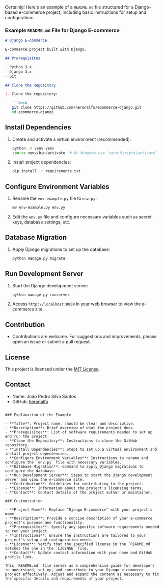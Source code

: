 Certainly! Here's an example of a `README.md` file structured for a Django-based e-commerce project, including basic instructions for setup and configuration:

### Example `README.md` File for Django E-commerce

```markdown
# Django E-commerce

E-commerce project built with Django.

## Prerequisites

- Python 3.x
- Django 3.x
- Git

## Clone the Repository

1. Clone the repository:

   ```bash
   git clone https://github.com/heronalfo/ecommerce-django.git
   cd ecommerce-django
   ```

## Install Dependencies

1. Create and activate a virtual environment (recommended):

   ```bash
   python -m venv venv
   source venv/bin/activate  # On Windows use `venv\Scripts\activate`
   ```

2. Install project dependencies:

   ```bash
   pip install -r requirements.txt
   ```

## Configure Environment Variables

1. Rename the `env-example.py` file to `env.py`:

   ```bash
   mv env-example.py env.py
   ```

2. Edit the `env.py` file and configure necessary variables such as secret keys, database settings, etc.

## Database Migration

1. Apply Django migrations to set up the database:

   ```bash
   python manage.py migrate
   ```

## Run Development Server

1. Start the Django development server:

   ```bash
   python manage.py runserver
   ```

2. Access `http://localhost:8000` in your web browser to view the e-commerce site.

## Contribution

- Contributions are welcome. For suggestions and improvements, please open an issue or submit a pull request.

## License

This project is licensed under the [MIT License](./LICENSE).

## Contact

- Name: João Pedro Silva Santos
- GitHub: [heronalfo](https://github.com/heronalfo)
```

### Explanation of the Example

- **Title**: Project name, should be clear and descriptive.
- **Description**: Brief overview of what the project does.
- **Prerequisites**: List of software requirements needed to set up and run the project.
- **Clone the Repository**: Instructions to clone the GitHub repository.
- **Install Dependencies**: Steps to set up a virtual environment and install project dependencies.
- **Configure Environment Variables**: Instructions to rename and configure the `env.py` file with necessary variables.
- **Database Migration**: Command to apply Django migrations to configure the database.
- **Run Development Server**: Steps to start the Django development server and view the e-commerce site.
- **Contribution**: Guidelines for contributing to the project.
- **License**: Information about the project's licensing terms.
- **Contact**: Contact details of the project author or maintainer.

### Customization

- **Project Name**: Replace "Django E-commerce" with your project's name.
- **Description**: Provide a concise description of your e-commerce project's purpose and functionality.
- **Prerequisites**: Specify any specific software requirements needed to run your project.
- **Instructions**: Ensure the instructions are tailored to your project's setup and configuration needs.
- **License**: Verify that the specified license in the `README.md` matches the one in the `LICENSE` file.
- **Contact**: Update contact information with your name and GitHub profile link.

This `README.md` file serves as a comprehensive guide for developers to understand, set up, and contribute to your Django e-commerce project effectively. Adjust and expand the content as necessary to fit the specific details and requirements of your project.
